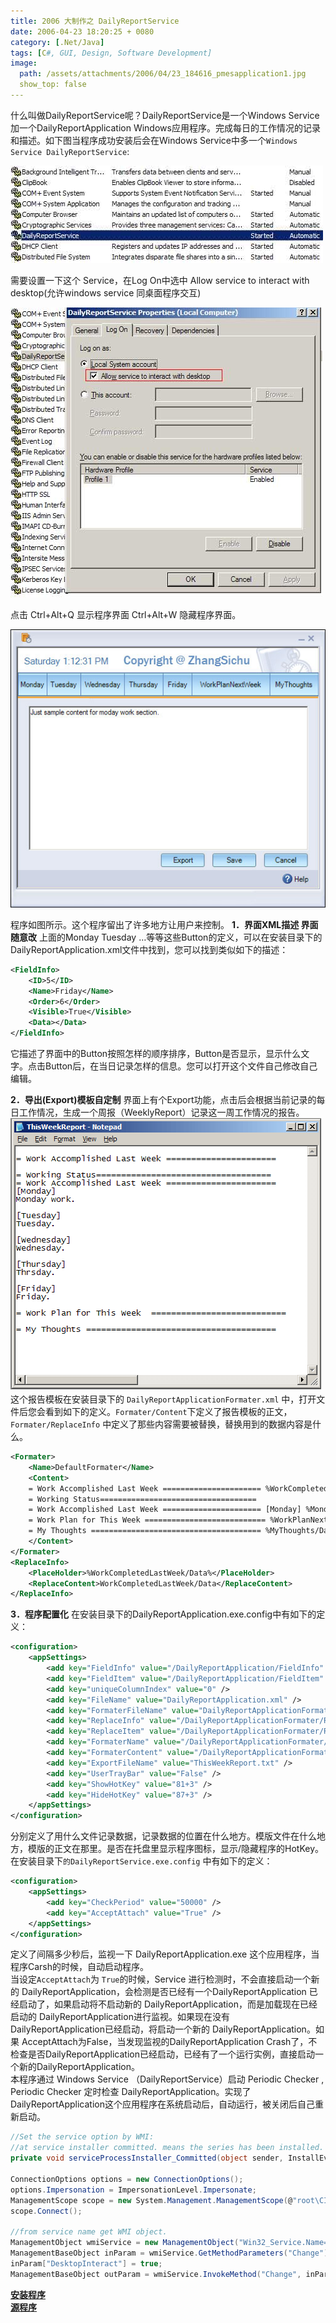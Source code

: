 ```yaml
---
title: 2006 大制作之 DailyReportService
date: 2006-04-23 18:20:25 + 0080
category: [.Net/Java]
tags: [C#, GUI, Design, Software Development]
image:
  path: /assets/attachments/2006/04/23_184616_pmesapplication1.jpg
  show_top: false
---
```


什么叫做DailyReportService呢？DailyReportService是一个Windows Service加一个DailyReportApplication Windows应用程序。完成每日的工作情况的记录和描述。如下图当程序成功安装后会在Windows Service中多一个`Windows Service DailyReportService`:  

![Window Service](/assets/attachments/2006/04/23_184622_gd6jservice1.jpg)  

需要设置一下这个 Service，在Log On中选中 Allow service to interact with desktop(允许windows service 同桌面程序交互)  

![Window Service](/assets/attachments/2006/04/23_184626_pmesservice2.jpg)  

点击 Ctrl+Alt+Q 显示程序界面 Ctrl+Alt+W 隐藏程序界面。  

![GUI](/assets/attachments/2006/04/23_184616_pmesapplication1.jpg)  

程序如图所示。这个程序留出了许多地方让用户来控制。 
**1．界面XML描述 界面随意改**
上面的Monday Tuesday …等等这些Button的定义，可以在安装目录下的DailyReportApplication.xml文件中找到，您可以找到类似如下的描述：  
```xml
<FieldInfo>  
    <ID>5</ID>   
    <Name>Friday</Name>   
    <Order>6</Order>   
    <Visible>True</Visible>   
    <Data></Data>   
</FieldInfo>
```
它描述了界面中的Button按照怎样的顺序排序，Button是否显示，显示什么文字。点击Button后，在当日记录怎样的信息。您可以打开这个文件自己修改自己编辑。 

**2．导出(Export)模板自定制**
界面上有个Export功能，点击后会根据当前记录的每日工作情况，生成一个周报（WeeklyReport）记录这一周工作情况的报告。  
![Report](/assets/attachments/2006/04/23_181853_63u9exprot.gif)  
这个报告模板在安装目录下的 `DailyReportApplicationFormater.xml` 中，打开文件后您会看到如下的定义。`Formater/Content`下定义了报告模板的正文，`Formater/ReplaceInfo` 中定义了那些内容需要被替换，替换用到的数据内容是什么。
```xml
<Formater>  
    <Name>DefaultFormater</Name>   
    <Content>
    = Work Accomplished Last Week ====================== %WorkCompletedLastWeek/Data% 
    = Working Status=================================== 
    = Work Accomplished Last Week ====================== [Monday] %Monday/Data% [Tuesday] %Tuesday/Data% [Wednesday] %Wednesday/Data% [Thursday] %Thursday/Data% [Friday] %Friday/Data% 
    = Work Plan for This Week =========================== %WorkPlanNextWeek/Data% 
    = My Thoughts ====================================== %MyThoughts/Data%  
    </Content>  
</Formater>  
<ReplaceInfo>  
    <PlaceHolder>%WorkCompletedLastWeek/Data%</PlaceHolder>   
    <ReplaceContent>WorkCompletedLastWeek/Data</ReplaceContent>   
</ReplaceInfo>
```

**3．程序配置化**
在安装目录下的DailyReportApplication.exe.config中有如下的定义：
```xml 
<configuration>  
    <appSettings>  
        <add key="FieldInfo" value="/DailyReportApplication/FieldInfo" />   
        <add key="FieldItem" value="/DailyReportApplication/FieldItem" />   
        <add key="uniqueColumnIndex" value="0" />   
        <add key="FileName" value="DailyReportApplication.xml" />   
        <add key="FormaterFileName" value="DailyReportApplicationFormater.xml" />   
        <add key="ReplaceInfo" value="/DailyReportApplicationFormater/ReplaceInfo" />   
        <add key="ReplaceItem" value="/DailyReportApplicationFormater/ReplaceItem" />   
        <add key="FormaterName" value="/DailyReportApplicationFormater/Formater/Name" />   
        <add key="FormaterContent" value="/DailyReportApplicationFormater/Formater/Content" />   
        <add key="ExportFileName" value="ThisWeekReport.txt" />   
        <add key="UserTrayBar" value="False" />   
        <add key="ShowHotKey" value="81+3" />   
        <add key="HideHotKey" value="87+3" />   
    </appSettings>  
</configuration>
```
分别定义了用什么文件记录数据，记录数据的位置在什么地方。模版文件在什么地方，模版的正文在那里。是否在托盘里显示程序图标，显示/隐藏程序的HotKey。  
在安装目录下`的DailyReportService.exe.config` 中有如下的定义：  
```xml
<configuration>  
    <appSettings>  
        <add key="CheckPeriod" value="50000" />  
        <add key="AcceptAttach" value="True" />  
    </appSettings>  
</configuration>
```

定义了间隔多少秒后，监视一下 DailyReportApplication.exe 这个应用程序，当程序Carsh的时候，自动启动程序。  
当设定`AcceptAttach`为 `True`的时候，Service 进行检测时，不会直接启动一个新的 DailyReportApplication，会检测是否已经有一个DailyReportApplication 已经启动了，如果启动将不启动新的 DailyReportApplication，而是加载现在已经启动的 DailyReportApplication进行监视。如果现在没有 DailyReportApplication已经启动，将启动一个新的 DailyReportApplication。如果 AcceptAttach为False，当发现监视的DailyReportApplication Crash了，不检查是否DailyReportApplication已经启动，已经有了一个运行实例，直接启动一个新的DailyReportApplication。  
本程序通过 Windows Service （DailyReportService）启动 Periodic Checker , Periodic Checker 定时检查 DailyReportApplication。实现了DailyReportApplication这个应用程序在系统启动后，自动运行，被关闭后自己重新启动。 

```c#
//Set the service option by WMI:  
//at service installer committed. means the series has been installed.  
private void serviceProcessInstaller_Committed(object sender, InstallEventArgs e)  

ConnectionOptions options = new ConnectionOptions(); 
options.Impersonation = ImpersonationLevel.Impersonate; 
ManagementScope scope = new System.Management.ManagementScope(@"root\CIMV2", options); 
scope.Connect(); 

//from service name get WMI object.  
ManagementObject wmiService = new ManagementObject("Win32_Service.Name=" + serviceInstaller.ServiceName + ""); 
ManagementBaseObject inParam = wmiService.GetMethodParameters("Change"); 
inParam["DesktopInteract"] = true;  
ManagementBaseObject outParam = wmiService.InvokeMethod("Change", inParam, null); 
```

[**安装程序**](/assets/attachments/2006/04/23_182003_63u9DailyReportSetup.rar)  
[**源程序**](/assets/attachments/2006/04/27_115024_sphwDailyReportService.rar)

